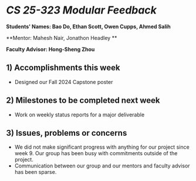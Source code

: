 # *CS 25-323 Modular Feedback*

**Students' Names: Bao Do, Ethan Scott, Owen Cupps, Ahmed Salih**

**Mentor: Mahesh Nair, Jonathon Headley **

**Faculty Advisor: Hong-Sheng Zhou**

## 1) Accomplishments this week ##
   - Designed our Fall 2024 Capstone poster

## 2) Milestones to be completed next week ##
   - Work on weekly status reports for a major deliverable

## 3) Issues, problems or concerns ##
   - We did not make significant progress with anything for our project since week 9. Our group has been busy with commitments outside of the project.
   - Communication between our group and our mentors and faculty advisor has been sparse.
